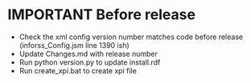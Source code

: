 # IMPORTANT Before release

* Check the xml config version number matches code before release (inforss_Config.jsm line 1390 ish)
* Update Changes.md with release number
* Run python version.py to update install.rdf
* Run create_xpi.bat to create xpi file
